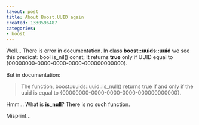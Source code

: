 ```yaml
---
layout: post
title: About Boost.UUID again
created: 1330596487
categories:
- boost
---
```

Well... There is error in documentation. In class <strong>boost::uuids::uuid</strong> we see this predicat:
<cpp>
bool is_nil() const;
</cpp>
It returns <strong>true</strong> only if UUID equal to {00000000-0000-0000-0000-000000000000}.

But in documentation:
<blockquote>
The function, boost::uuids::uuid::is_null() returns true if and only if the uuid is equal to {00000000-0000-0000-0000-000000000000}.
</blockquote>
Hmm... What is <strong>is_null</strong>? There is no such function.

Misprint...
